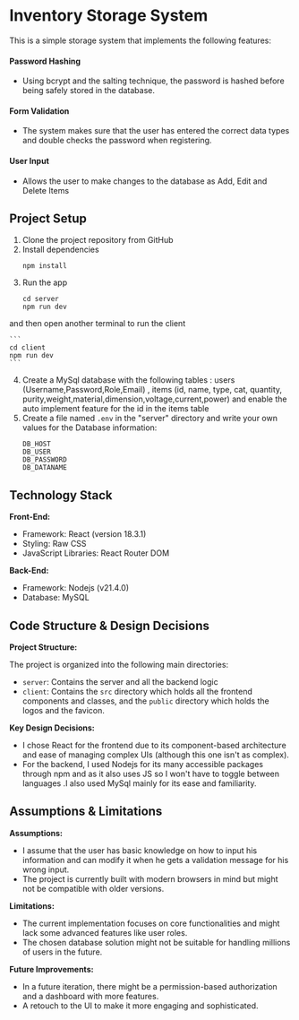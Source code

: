 # Inventory Storage System

This is a simple storage system that implements the following features:
#### Password Hashing
 - Using bcrypt and the salting technique, the password is hashed before being safely stored in the database.
#### Form Validation
 - The system makes sure that the user has entered the correct data types and double checks the password when registering.
#### User Input
 - Allows the user to make changes to the database as Add, Edit and Delete Items
 

## Project Setup

 1. Clone the project repository from GitHub
 2. Install dependencies 
	 ```
	npm install
	```
 3. Run the app
	 ```
	cd server
	npm run dev
	```
  and then open another terminal to run the client
  
	```
	cd client
	npm run dev
	```
 4. Create a MySql database with the following tables : users (Username,Password,Role,Email) , items (id, name, type, cat, quantity, purity,weight,material,dimension,voltage,current,power) and enable the auto implement feature for the id in the items table
 5. Create a file named `.env` in the "server" directory and write your own values for the Database information:
	 ```
	 DB_HOST
	 DB_USER
	 DB_PASSWORD
	 DB_DATANAME
	 ```


## Technology Stack
**Front-End:**

-   Framework: React (version 18.3.1)
-   Styling: Raw CSS
-   JavaScript Libraries: React Router DOM

**Back-End:**

-   Framework: Nodejs (v21.4.0)
-   Database: MySQL



## Code Structure & Design Decisions

**Project Structure:**

The project is organized into the following main directories:
-   `server`: Contains the server and all the backend logic
-   `client`: Contains the `src` directory which holds all the frontend components and classes, and the `public` directory which holds the logos and the favicon.

**Key Design Decisions:**

-   I chose React for the frontend due to its component-based architecture and ease of managing complex UIs (although this one isn't as complex).
-   For the backend, I used Nodejs for its many accessible packages through npm and as it also uses JS so I won't have to toggle between languages .I also used MySql mainly for its ease and familiarity.


## Assumptions & Limitations

**Assumptions:**

-   I assume that the user has basic knowledge on how to input his information and can modify it when he gets a validation message for his wrong input.
-   The project is currently built with modern browsers in mind but might not be compatible with older versions.

**Limitations:**

-   The current implementation focuses on core functionalities and might lack some advanced features like user roles.
-   The chosen database solution might not be suitable for handling millions of users in the future.

**Future Improvements:**
- In a future iteration, there might be a permission-based authorization and a dashboard with more features.
- A retouch to the UI to make it more engaging and sophisticated.



